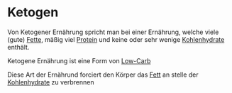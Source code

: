 # Ketogen
Von Ketogener Ernährung spricht man bei einer Ernährung, welche viele (gute) [Fette](Fett.md), mäßig viel [Protein](Protein.md) und keine oder sehr wenige [Kohlenhydrate](../Rohstoffe/Nahrungs_Inhaltsstoffe/Kohlenhydrate.md) enthält. 

Ketogene Ernährung ist eine Form von [Low-Carb](Low-Carb.md)

Diese Art der Ernährund forciert den Körper das [Fett](Fett.md) an stelle der [Kohlenhydrate](../Rohstoffe/Nahrungs_Inhaltsstoffe/Kohlenhydrate.md) zu verbrennen